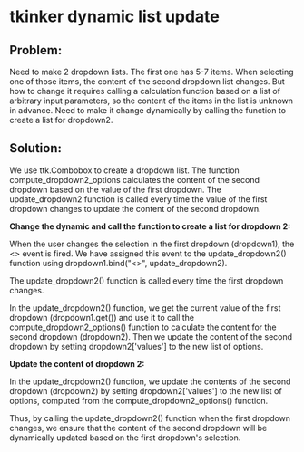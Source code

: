 # tkinker dynamic list update

## Problem:

Need to make 2 dropdown lists. The first one has 5-7 items. When selecting one of those items, the content of the second dropdown list changes. But how to change it requires calling a calculation function based on a list of arbitrary input parameters, so the content of the items in the list is unknown in advance. Need to make it change dynamically by calling the function to create a list for dropdown2.

## Solution:

We use ttk.Combobox to create a dropdown list. The function compute_dropdown2_options calculates the content of the second dropdown based on the value of the first dropdown. The update_dropdown2 function is called every time the value of the first dropdown changes to update the content of the second dropdown.

**Change the dynamic and call the function to create a list for dropdown 2:**

When the user changes the selection in the first dropdown (dropdown1), the <> event is fired. We have assigned this event to the update_dropdown2() function using dropdown1.bind("<>", update_dropdown2).

The update_dropdown2() function is called every time the first dropdown changes.

In the update_dropdown2() function, we get the current value of the first dropdown (dropdown1.get()) and use it to call the compute_dropdown2_options() function to calculate the content for the second dropdown (dropdown2). Then we update the content of the second dropdown by setting dropdown2['values'] to the new list of options.

**Update the content of dropdown 2:**

In the update_dropdown2() function, we update the contents of the second dropdown (dropdown2) by setting dropdown2['values'] to the new list of options, computed from the compute_dropdown2_options() function.

Thus, by calling the update_dropdown2() function when the first dropdown changes, we ensure that the content of the second dropdown will be dynamically updated based on the first dropdown's selection.
